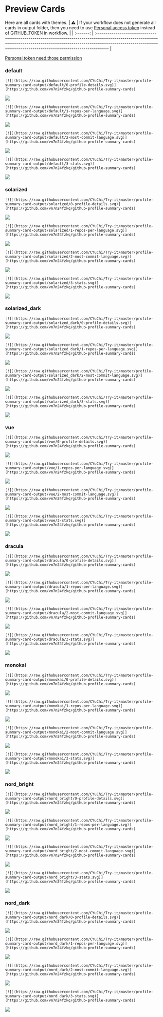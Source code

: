 
# Preview Cards

Here are all cards with themes.
| :warning: | If your workflow does not generate all cards in output folder, then you need to use [Personal access token](https://docs.github.com/en/actions/configuring-and-managing-workflows/creating-and-storing-encrypted-secrets) instead of GITHUB_TOKEN in workflow. |
| :-------: | :------------------------------------------------------------------------------------------------------------------------------------------------------------------------------------------------------------------------------------------------ |

[Personal token need those permission](https://github.com/vn7n24fzkq/github-profile-summary-cards/wiki/Personal-access-token-permissions)


### default


```
[![](https://raw.githubusercontent.com/CYuChi/Try-it/master/profile-summary-card-output/default/0-profile-details.svg)](https://github.com/vn7n24fzkq/github-profile-summary-cards)
```
![](https://raw.githubusercontent.com/CYuChi/Try-it/master/profile-summary-card-output/default/0-profile-details.svg)


```
[![](https://raw.githubusercontent.com/CYuChi/Try-it/master/profile-summary-card-output/default/1-repos-per-language.svg)](https://github.com/vn7n24fzkq/github-profile-summary-cards)
```
![](https://raw.githubusercontent.com/CYuChi/Try-it/master/profile-summary-card-output/default/1-repos-per-language.svg)


```
[![](https://raw.githubusercontent.com/CYuChi/Try-it/master/profile-summary-card-output/default/2-most-commit-language.svg)](https://github.com/vn7n24fzkq/github-profile-summary-cards)
```
![](https://raw.githubusercontent.com/CYuChi/Try-it/master/profile-summary-card-output/default/2-most-commit-language.svg)


```
[![](https://raw.githubusercontent.com/CYuChi/Try-it/master/profile-summary-card-output/default/3-stats.svg)](https://github.com/vn7n24fzkq/github-profile-summary-cards)
```
![](https://raw.githubusercontent.com/CYuChi/Try-it/master/profile-summary-card-output/default/3-stats.svg)


### solarized


```
[![](https://raw.githubusercontent.com/CYuChi/Try-it/master/profile-summary-card-output/solarized/0-profile-details.svg)](https://github.com/vn7n24fzkq/github-profile-summary-cards)
```
![](https://raw.githubusercontent.com/CYuChi/Try-it/master/profile-summary-card-output/solarized/0-profile-details.svg)


```
[![](https://raw.githubusercontent.com/CYuChi/Try-it/master/profile-summary-card-output/solarized/1-repos-per-language.svg)](https://github.com/vn7n24fzkq/github-profile-summary-cards)
```
![](https://raw.githubusercontent.com/CYuChi/Try-it/master/profile-summary-card-output/solarized/1-repos-per-language.svg)


```
[![](https://raw.githubusercontent.com/CYuChi/Try-it/master/profile-summary-card-output/solarized/2-most-commit-language.svg)](https://github.com/vn7n24fzkq/github-profile-summary-cards)
```
![](https://raw.githubusercontent.com/CYuChi/Try-it/master/profile-summary-card-output/solarized/2-most-commit-language.svg)


```
[![](https://raw.githubusercontent.com/CYuChi/Try-it/master/profile-summary-card-output/solarized/3-stats.svg)](https://github.com/vn7n24fzkq/github-profile-summary-cards)
```
![](https://raw.githubusercontent.com/CYuChi/Try-it/master/profile-summary-card-output/solarized/3-stats.svg)


### solarized_dark


```
[![](https://raw.githubusercontent.com/CYuChi/Try-it/master/profile-summary-card-output/solarized_dark/0-profile-details.svg)](https://github.com/vn7n24fzkq/github-profile-summary-cards)
```
![](https://raw.githubusercontent.com/CYuChi/Try-it/master/profile-summary-card-output/solarized_dark/0-profile-details.svg)


```
[![](https://raw.githubusercontent.com/CYuChi/Try-it/master/profile-summary-card-output/solarized_dark/1-repos-per-language.svg)](https://github.com/vn7n24fzkq/github-profile-summary-cards)
```
![](https://raw.githubusercontent.com/CYuChi/Try-it/master/profile-summary-card-output/solarized_dark/1-repos-per-language.svg)


```
[![](https://raw.githubusercontent.com/CYuChi/Try-it/master/profile-summary-card-output/solarized_dark/2-most-commit-language.svg)](https://github.com/vn7n24fzkq/github-profile-summary-cards)
```
![](https://raw.githubusercontent.com/CYuChi/Try-it/master/profile-summary-card-output/solarized_dark/2-most-commit-language.svg)


```
[![](https://raw.githubusercontent.com/CYuChi/Try-it/master/profile-summary-card-output/solarized_dark/3-stats.svg)](https://github.com/vn7n24fzkq/github-profile-summary-cards)
```
![](https://raw.githubusercontent.com/CYuChi/Try-it/master/profile-summary-card-output/solarized_dark/3-stats.svg)


### vue


```
[![](https://raw.githubusercontent.com/CYuChi/Try-it/master/profile-summary-card-output/vue/0-profile-details.svg)](https://github.com/vn7n24fzkq/github-profile-summary-cards)
```
![](https://raw.githubusercontent.com/CYuChi/Try-it/master/profile-summary-card-output/vue/0-profile-details.svg)


```
[![](https://raw.githubusercontent.com/CYuChi/Try-it/master/profile-summary-card-output/vue/1-repos-per-language.svg)](https://github.com/vn7n24fzkq/github-profile-summary-cards)
```
![](https://raw.githubusercontent.com/CYuChi/Try-it/master/profile-summary-card-output/vue/1-repos-per-language.svg)


```
[![](https://raw.githubusercontent.com/CYuChi/Try-it/master/profile-summary-card-output/vue/2-most-commit-language.svg)](https://github.com/vn7n24fzkq/github-profile-summary-cards)
```
![](https://raw.githubusercontent.com/CYuChi/Try-it/master/profile-summary-card-output/vue/2-most-commit-language.svg)


```
[![](https://raw.githubusercontent.com/CYuChi/Try-it/master/profile-summary-card-output/vue/3-stats.svg)](https://github.com/vn7n24fzkq/github-profile-summary-cards)
```
![](https://raw.githubusercontent.com/CYuChi/Try-it/master/profile-summary-card-output/vue/3-stats.svg)


### dracula


```
[![](https://raw.githubusercontent.com/CYuChi/Try-it/master/profile-summary-card-output/dracula/0-profile-details.svg)](https://github.com/vn7n24fzkq/github-profile-summary-cards)
```
![](https://raw.githubusercontent.com/CYuChi/Try-it/master/profile-summary-card-output/dracula/0-profile-details.svg)


```
[![](https://raw.githubusercontent.com/CYuChi/Try-it/master/profile-summary-card-output/dracula/1-repos-per-language.svg)](https://github.com/vn7n24fzkq/github-profile-summary-cards)
```
![](https://raw.githubusercontent.com/CYuChi/Try-it/master/profile-summary-card-output/dracula/1-repos-per-language.svg)


```
[![](https://raw.githubusercontent.com/CYuChi/Try-it/master/profile-summary-card-output/dracula/2-most-commit-language.svg)](https://github.com/vn7n24fzkq/github-profile-summary-cards)
```
![](https://raw.githubusercontent.com/CYuChi/Try-it/master/profile-summary-card-output/dracula/2-most-commit-language.svg)


```
[![](https://raw.githubusercontent.com/CYuChi/Try-it/master/profile-summary-card-output/dracula/3-stats.svg)](https://github.com/vn7n24fzkq/github-profile-summary-cards)
```
![](https://raw.githubusercontent.com/CYuChi/Try-it/master/profile-summary-card-output/dracula/3-stats.svg)


### monokai


```
[![](https://raw.githubusercontent.com/CYuChi/Try-it/master/profile-summary-card-output/monokai/0-profile-details.svg)](https://github.com/vn7n24fzkq/github-profile-summary-cards)
```
![](https://raw.githubusercontent.com/CYuChi/Try-it/master/profile-summary-card-output/monokai/0-profile-details.svg)


```
[![](https://raw.githubusercontent.com/CYuChi/Try-it/master/profile-summary-card-output/monokai/1-repos-per-language.svg)](https://github.com/vn7n24fzkq/github-profile-summary-cards)
```
![](https://raw.githubusercontent.com/CYuChi/Try-it/master/profile-summary-card-output/monokai/1-repos-per-language.svg)


```
[![](https://raw.githubusercontent.com/CYuChi/Try-it/master/profile-summary-card-output/monokai/2-most-commit-language.svg)](https://github.com/vn7n24fzkq/github-profile-summary-cards)
```
![](https://raw.githubusercontent.com/CYuChi/Try-it/master/profile-summary-card-output/monokai/2-most-commit-language.svg)


```
[![](https://raw.githubusercontent.com/CYuChi/Try-it/master/profile-summary-card-output/monokai/3-stats.svg)](https://github.com/vn7n24fzkq/github-profile-summary-cards)
```
![](https://raw.githubusercontent.com/CYuChi/Try-it/master/profile-summary-card-output/monokai/3-stats.svg)


### nord_bright


```
[![](https://raw.githubusercontent.com/CYuChi/Try-it/master/profile-summary-card-output/nord_bright/0-profile-details.svg)](https://github.com/vn7n24fzkq/github-profile-summary-cards)
```
![](https://raw.githubusercontent.com/CYuChi/Try-it/master/profile-summary-card-output/nord_bright/0-profile-details.svg)


```
[![](https://raw.githubusercontent.com/CYuChi/Try-it/master/profile-summary-card-output/nord_bright/1-repos-per-language.svg)](https://github.com/vn7n24fzkq/github-profile-summary-cards)
```
![](https://raw.githubusercontent.com/CYuChi/Try-it/master/profile-summary-card-output/nord_bright/1-repos-per-language.svg)


```
[![](https://raw.githubusercontent.com/CYuChi/Try-it/master/profile-summary-card-output/nord_bright/2-most-commit-language.svg)](https://github.com/vn7n24fzkq/github-profile-summary-cards)
```
![](https://raw.githubusercontent.com/CYuChi/Try-it/master/profile-summary-card-output/nord_bright/2-most-commit-language.svg)


```
[![](https://raw.githubusercontent.com/CYuChi/Try-it/master/profile-summary-card-output/nord_bright/3-stats.svg)](https://github.com/vn7n24fzkq/github-profile-summary-cards)
```
![](https://raw.githubusercontent.com/CYuChi/Try-it/master/profile-summary-card-output/nord_bright/3-stats.svg)


### nord_dark


```
[![](https://raw.githubusercontent.com/CYuChi/Try-it/master/profile-summary-card-output/nord_dark/0-profile-details.svg)](https://github.com/vn7n24fzkq/github-profile-summary-cards)
```
![](https://raw.githubusercontent.com/CYuChi/Try-it/master/profile-summary-card-output/nord_dark/0-profile-details.svg)


```
[![](https://raw.githubusercontent.com/CYuChi/Try-it/master/profile-summary-card-output/nord_dark/1-repos-per-language.svg)](https://github.com/vn7n24fzkq/github-profile-summary-cards)
```
![](https://raw.githubusercontent.com/CYuChi/Try-it/master/profile-summary-card-output/nord_dark/1-repos-per-language.svg)


```
[![](https://raw.githubusercontent.com/CYuChi/Try-it/master/profile-summary-card-output/nord_dark/2-most-commit-language.svg)](https://github.com/vn7n24fzkq/github-profile-summary-cards)
```
![](https://raw.githubusercontent.com/CYuChi/Try-it/master/profile-summary-card-output/nord_dark/2-most-commit-language.svg)


```
[![](https://raw.githubusercontent.com/CYuChi/Try-it/master/profile-summary-card-output/nord_dark/3-stats.svg)](https://github.com/vn7n24fzkq/github-profile-summary-cards)
```
![](https://raw.githubusercontent.com/CYuChi/Try-it/master/profile-summary-card-output/nord_dark/3-stats.svg)


